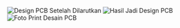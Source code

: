 ![Design PCB Setelah Dilarutkan](https://github.com/Man-K/Police_Light_Circuit_Design_Using_IC_NE555/assets/103935591/5c5223d1-36e2-4cf9-af14-693c634734c4)
![Hasil Jadi Design PCB ](https://github.com/Man-K/Police_Light_Circuit_Design_Using_IC_NE555/assets/103935591/40a1fc8d-a41e-4c95-b119-dfa3d66d1d96)
![Foto Print Desain PCB](https://github.com/Man-K/Police_Light_Circuit_Design_Using_IC_NE555/assets/103935591/e8010b3f-62c5-42f9-85bc-04f26b78c9e1)
